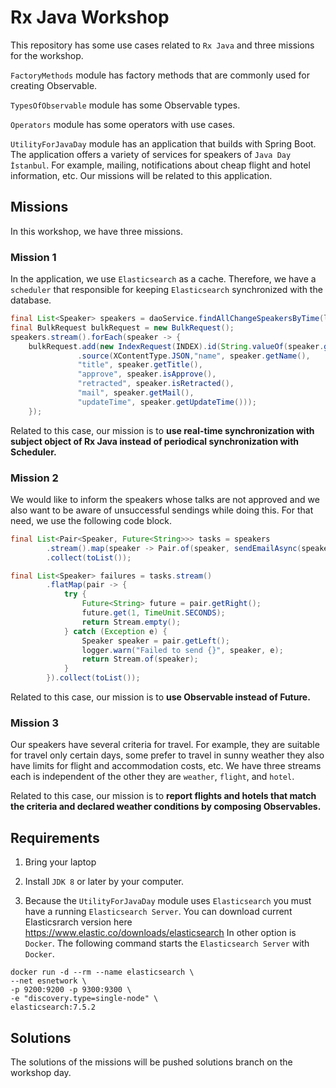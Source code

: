 # Rx Java Workshop

This repository has some use cases related to `Rx Java` and three missions for the workshop.

`FactoryMethods` module has factory methods that are commonly used for creating Observable. 

`TypesOfObservable` module has some Observable types.

`Operators` module has some operators with use cases.

`UtilityForJavaDay` module has an application that builds with Spring Boot. The application offers a variety of services for speakers of `Java Day İstanbul`. For example, mailing, notifications about cheap flight and hotel information, etc. Our missions will be related to this application.

## Missions

In this workshop, we have three missions.

### Mission 1
In the application, we use `Elasticsearch` as a cache. Therefore, we have a `scheduler` that responsible for keeping `Elasticsearch` synchronized with the database.

```java
final List<Speaker> speakers = daoService.findAllChangeSpeakersByTime(lastQueryTime);
final BulkRequest bulkRequest = new BulkRequest();
speakers.stream().forEach(speaker -> {
    bulkRequest.add(new IndexRequest(INDEX).id(String.valueOf(speaker.getId()))
               .source(XContentType.JSON,"name", speaker.getName(),
               "title", speaker.getTitle(),
               "approve", speaker.isApprove(),
               "retracted", speaker.isRetracted(),
               "mail", speaker.getMail(),
               "updateTime", speaker.getUpdateTime()));
    });
```
Related to this case, our mission is to **use real-time synchronization with subject object of Rx Java instead of periodical synchronization with Scheduler.** 

### Mission 2
We would like to inform the speakers whose talks are not approved and we also want to be aware of unsuccessful sendings while doing this. For that need, we use the following code block.

```java
final List<Pair<Speaker, Future<String>>> tasks = speakers
        .stream().map(speaker -> Pair.of(speaker, sendEmailAsync(speaker)))
        .collect(toList());

final List<Speaker> failures = tasks.stream()
        .flatMap(pair -> {
            try {
                Future<String> future = pair.getRight();
                future.get(1, TimeUnit.SECONDS);
                return Stream.empty();
            } catch (Exception e) {
                Speaker speaker = pair.getLeft();
                logger.warn("Failed to send {}", speaker, e);
                return Stream.of(speaker);
            }
        }).collect(toList());
```

Related to this case, our mission is to **use Observable instead of Future.** 

### Mission 3
Our speakers have several criteria for travel. For example, they are suitable for travel only certain days, some prefer to travel in sunny weather they also have limits for flight and accommodation costs, etc. We have three streams each is independent of the other they are `weather`, `flight`, and `hotel`. 

Related to this case, our mission is to **report flights and hotels that match the criteria and declared weather conditions by composing Observables.**

## Requirements

1. Bring your laptop

2. Install `JDK 8` or later by your computer. 

3. Because the `UtilityForJavaDay` module uses `Elasticsearch` you must have a running `Elasticsearch Server`. You can download current Elasticsrarch version here https://www.elastic.co/downloads/elasticsearch In other option is `Docker`.  The following command starts the `Elasticsearch Server` with `Docker`. 

```shell script
docker run -d --rm --name elasticsearch \ 
--net esnetwork \
-p 9200:9200 -p 9300:9300 \
-e "discovery.type=single-node" \
elasticsearch:7.5.2
```

## Solutions

The solutions of the missions will be pushed solutions branch on the workshop day.